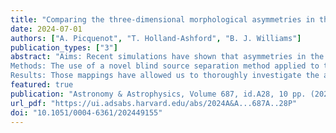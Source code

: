 ```yaml
---                                                                                                                                                                                            
title: "Comparing the three-dimensional morphological asymmetries in the ejecta of Kepler and Tycho in X-rays "                                      
date: 2024-07-01                                                                                                                                                   
authors: ["A. Picquenot", "T. Holland-Ashford", "B. J. Williams"]                                                                                                         
publication_types: ["3"]                                                                                                                                                                       
abstract: "Aims: Recent simulations have shown that asymmetries in the ejecta distribution of supernova remnants (SNRs) may be a reflection of asymmetries left over from the initial supernova explosion. Thus, SNR studies provide a vital means for testing and constraining model predictions in relation to the distribution of heavy elements, which are key to improving our understanding of the explosion mechanisms in Type Ia supernovae.
Methods: The use of a novel blind source separation method applied to the megasecond X-ray observations of the historic Kepler and Tycho supernova remnants has revealed maps of the ejecta distribution. These maps are endowed with an unprecedented level of detail and clear separations from the continuum emission. Our method also provides a three-dimensional (3D) view of the ejecta by individually disentangling red- and blueshifted spectral components associated with images of the Si, S, Ar, Ca, and Fe emission. This approach provides insights into the morphology of the ejecta distribution in those two remnants.
Results: Those mappings have allowed us to thoroughly investigate the asymmetries in the intermediate-mass elements and Fe distribution in two Type Ia supernova remnants. We also compared the results with the core-collapse Cassiopeia A remnant, which we had studied previously. The images obtained confirm, as expected for Type Ia SNRs, that the Fe distribution is mostly closer to the core than that of intermediate-mass elements. They also highlight peculiar features in the ejecta distribution, such as the Fe-rich southeastern knot in Tycho. "                                                                
featured: true                                                                                                                                                                                 
publication: "Astronomy & Astrophysics, Volume 687, id.A28, 10 pp. (2024)"                                                                                                                               
url_pdf: "https://ui.adsabs.harvard.edu/abs/2024A&A...687A..28P"                                                                                                                               
doi: "10.1051/0004-6361/202449155"                                                                                                                                                                         
---   
```

